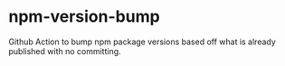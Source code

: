 # npm-version-bump
Github Action to bump npm package versions based off what is already published with no committing.
